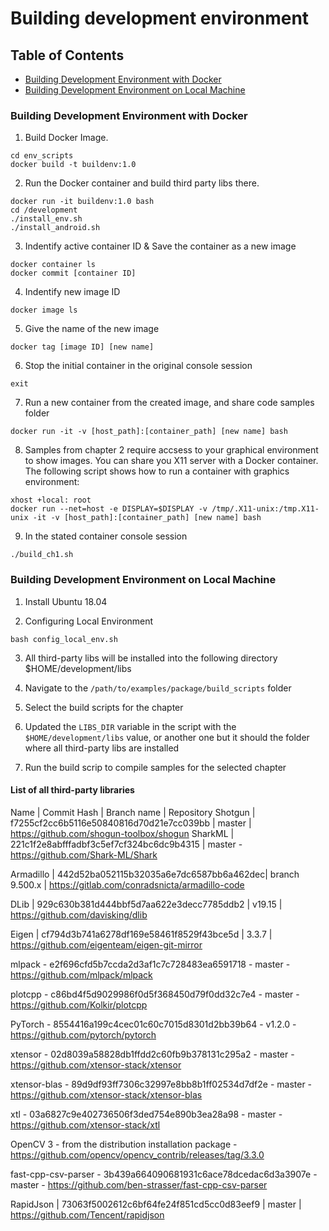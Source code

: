 # Building development environment

## Table of Contents
 * [Building Development Environment with Docker](#building-development-environment-with-docker)
 * [Building Development Environment on Local Machine](#building-development-environment-on-local-machine)



### Building Development Environment with Docker
1. Build Docker Image.
```
cd env_scripts
docker build -t buildenv:1.0
```

2. Run the Docker container and build third party libs there.
```
docker run -it buildenv:1.0 bash
cd /development
./install_env.sh
./install_android.sh
```

3. Indentify active container ID & Save the container as a new image
```
docker container ls
docker commit [container ID]
```

4. Indentify new image ID
```
docker image ls
```

5. Give the name of the new image
```
docker tag [image ID] [new name]
```

6. Stop the initial container in the original console session
```
exit
```

7. Run a new container from the created image, and share code samples folder
```
docker run -it -v [host_path]:[container_path] [new name] bash
```

8. Samples from chapter 2 require accsess to your graphical environment to show images. You can share you X11 server with a Docker container. The following script shows how to run a container with graphics environment:

```
xhost +local: root
docker run --net=host -e DISPLAY=$DISPLAY -v /tmp/.X11-unix:/tmp.X11-unix -it -v [host_path]:[container_path] [new name] bash
```

9. In the stated container console session
```
./build_ch1.sh
```

### Building Development Environment on Local Machine
1. Install Ubuntu 18.04

2. Configuring Local Environment
```
bash config_local_env.sh
```

3. All third-party libs will be installed into the following directory
$HOME/development/libs

4. Navigate to the ```/path/to/examples/package/build_scripts``` folder

5. Select the build scripts for the chapter 

6. Updated the ```LIBS_DIR``` variable in the script with the ```$HOME/development/libs``` value, or another one but it should the folder where all third-party libs are installed

7. Run the build scrip to compile samples for the selected chapter

#### List of all third-party libraries
Name | Commit Hash | Branch name | Repository
Shotgun | f7255cf2cc6b5116e50840816d70d21e7cc039bb | master | https://github.com/shogun-toolbox/shogun
SharkML | 221c1f2e8abfffadbf3c5ef7cf324bc6dc9b4315 | master - https://github.com/Shark-ML/Shark

Armadillo | 442d52ba052115b32035a6e7dc6587bb6a462dec| branch 9.500.x | https://gitlab.com/conradsnicta/armadillo-code

DLib | 929c630b381d444bbf5d7aa622e3decc7785ddb2 | v19.15 | https://github.com/davisking/dlib

Eigen | cf794d3b741a6278df169e58461f8529f43bce5d | 3.3.7 | https://github.com/eigenteam/eigen-git-mirror

mlpack - e2f696cfd5b7ccda2d3af1c7c728483ea6591718 - master - https://github.com/mlpack/mlpack

plotcpp - c86bd4f5d9029986f0d5f368450d79f0dd32c7e4 - master - https://github.com/Kolkir/plotcpp

PyTorch - 8554416a199c4cec01c60c7015d8301d2bb39b64 - v1.2.0 - https://github.com/pytorch/pytorch

xtensor - 02d8039a58828db1ffdd2c60fb9b378131c295a2 - master - https://github.com/xtensor-stack/xtensor

xtensor-blas - 89d9df93ff7306c32997e8bb8b1ff02534d7df2e - master - https://github.com/xtensor-stack/xtensor-blas

xtl - 03a6827c9e402736506f3ded754e890b3ea28a98 - master - https://github.com/xtensor-stack/xtl

OpenCV 3 - from the distribution installation package - https://github.com/opencv/opencv_contrib/releases/tag/3.3.0

fast-cpp-csv-parser - 3b439a664090681931c6ace78dcedac6d3a3907e - master - https://github.com/ben-strasser/fast-cpp-csv-parser

RapidJson | 73063f5002612c6bf64fe24f851cd5cc0d83eef9 | master | https://github.com/Tencent/rapidjson
